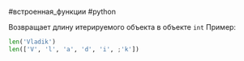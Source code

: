 #встроенная_функции #python

Возвращает длину итерируемого объекта в объекте `int`
Пример:
```python
len('Vladik')
len(['V', 'l', 'a', 'd', 'i', ;'k'])
```